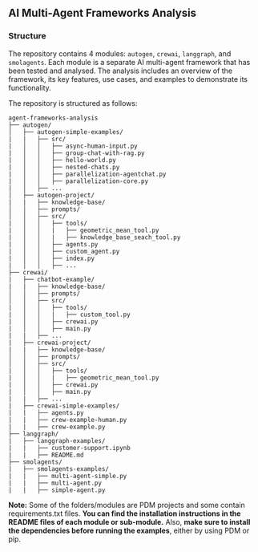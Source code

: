 ## AI Multi-Agent Frameworks Analysis

### Structure

The repository contains 4 modules: `autogen`, `crewai`, `langgraph`, and `smolagents`. Each module is a separate AI multi-agent framework that has been tested and analysed. The analysis includes an overview of the framework, its key features, use cases, and examples to demonstrate its functionality.

The repository is structured as follows:

```plaintext
agent-frameworks-analysis
├── autogen/
│   ├── autogen-simple-examples/
|   |   ├── src/
|   │   │   ├── async-human-input.py
|   │   │   ├── group-chat-with-rag.py
|   │   │   ├── hello-world.py
|   │   │   ├── nested-chats.py
|   │   │   ├── parallelization-agentchat.py
|   │   │   ├── parallelization-core.py
|   │   ├── ...
│   ├── autogen-project/
|   |   ├── knowledge-base/
│   │   ├── prompts/
│   │   ├── src/
|   │   │   ├── tools/
|   │   │   |   ├── geometric_mean_tool.py
|   │   │   |   ├── knowledge_base_seach_tool.py
|   │   │   ├── agents.py
|   │   │   ├── custom_agent.py
|   │   │   ├── index.py
|   │   │   ├── ...
├── crewai/
|   ├── chatbot-example/
|   |   ├── knowledge-base/
│   │   ├── prompts/
│   │   ├── src/
|   │   │   ├── tools/
|   │   │   |   ├── custom_tool.py
|   │   │   ├── crewai.py
|   │   │   ├── main.py
|   |   ├── ...
|   ├── crewai-project/
|   |   ├── knowledge-base/
│   │   ├── prompts/
│   │   ├── src/
|   │   │   ├── tools/
|   │   │   |   ├── geometric_mean_tool.py
|   │   │   ├── crewai.py
|   │   │   ├── main.py
|   |   ├── ...
|   ├── crewai-simple-examples/
|   |   ├── agents.py
|   |   ├── crew-example-human.py
|   |   ├── crew-example.py
├── langgraph/
|   ├── langgraph-examples/
|   |   ├── customer-support.ipynb
|   |   ├── README.md
├── smolagents/
|   ├── smolagents-examples/
|   |   ├── multi-agent-simple.py
|   |   ├── multi-agent.py
|   |   ├── simple-agent.py
```

**Note:** Some of the folders/modules are PDM projects and some contain requirements.txt files. **You can find the installation instructions in the README files of each module or sub-module.** Also, **make sure to install the dependencies before running the examples**, either by using PDM or pip.
